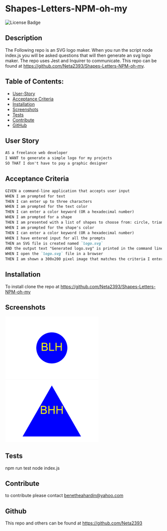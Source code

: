 # Shapes-Letters-NPM-oh-my

![License Badge](https://img.shields.io/badge/license-MIT-green) 

## Description

The Following repo is an SVG logo maker. When you run the script node index.js you will be asked questions that will then generate an svg logo maker. The repo uses Jest and Inquirer to communicate. This repo can be found at https://github.com/Neta2393/Shapes-Letters-NPM-oh-my.



## Table of Contents:
  * [User-Story](#user-story)
  * [Acceptance Criteria](#acceptance-criteria)
  * [Installation](#installation)
  * [Screenshots](#screenshots)
  * [Tests](#tests)
  * [Contribute](#contribute)
  * [GitHub](#github)

## User Story

```md
AS a freelance web developer
I WANT to generate a simple logo for my projects
SO THAT I don't have to pay a graphic designer
```

## Acceptance Criteria

```md
GIVEN a command-line application that accepts user input
WHEN I am prompted for text
THEN I can enter up to three characters
WHEN I am prompted for the text color
THEN I can enter a color keyword (OR a hexadecimal number)
WHEN I am prompted for a shape
THEN I am presented with a list of shapes to choose from: circle, triangle, and square
WHEN I am prompted for the shape's color
THEN I can enter a color keyword (OR a hexadecimal number)
WHEN I have entered input for all the prompts
THEN an SVG file is created named `logo.svg`
AND the output text "Generated logo.svg" is printed in the command line
WHEN I open the `logo.svg` file in a browser
THEN I am shown a 300x200 pixel image that matches the criteria I entered
```
## Installation

To install clone the repo at https://github.com/Neta2393/Shapes-Letters-NPM-oh-my


## Screenshots

![Alt text](examples/circlelogo.png)
![Alt text](examples/logo.png)






## Tests
npm run test
node index.js



## Contribute
to contribute please contact benetheahardin@yahoo.com

## Github
This repo and others can be found at https://github.com/Neta2393